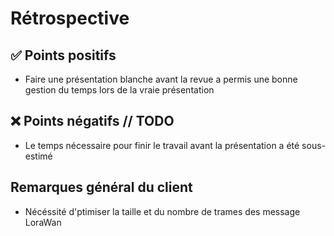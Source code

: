 # Rétrospective

## ✅ Points positifs

- Faire une présentation blanche avant la revue a permis une bonne gestion du temps lors de la vraie présentation

## ❌ Points négatifs // TODO

- Le temps nécessaire pour finir le travail avant la présentation a été sous-estimé

## Remarques général du client

- Nécéssité d'ptimiser la taille et du nombre de trames des message LoraWan
